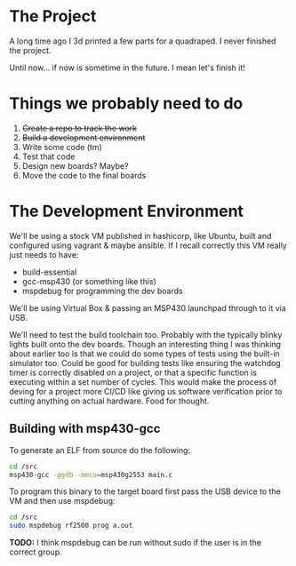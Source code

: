 # The Project 
A long time ago I 3d printed a few parts for a quadraped. I never finished the project.

Until now... if now is sometime in the future. I mean let's finish it!

# Things we probably need to do
1. ~~Create a repo to track the work~~
1. ~~Build a development environment~~
1. Write some code (tm)
1. Test that code
1. Design new boards? Maybe?
1. Move the code to the final boards

# The Development Environment
We'll be using a stock VM published in hashicorp, like Ubuntu, built and configured using vagrant & maybe ansible. If I recall correctly this VM really just needs to have:
- build-essential
- gcc-msp430 (or something like this)
- mspdebug for programming the dev boards

We'll be using Virtual Box & passing an MSP430 launchpad through to it via USB.

We'll need to test the build toolchain too. Probably with the typically blinky lights built onto the dev boards. Though an interesting thing I was thinking about earlier too is that we could do some types of tests using the built-in simulator too. Could be good for building tests like ensuring the watchdog timer is correctly disabled on a project, or that a specific function is executing within a set number of cycles. This would make the process of deving for a project more CI/CD like giving us software verification prior to cutting anything on actual hardware. Food for thought.

## Building with msp430-gcc
To generate an ELF from source do the following:

```bash
cd /src
msp430-gcc -ggdb -mmcu=msp430g2553 main.c
```
To program this binary to the target board first pass the USB device to the VM and then use mspdebug:
```bash
cd /src
sudo mspdebug rf2500 prog a.out
```
**TODO:** I think mspdebug can be run without sudo if the user is in the correct group.